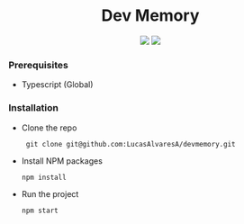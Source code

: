# <div align="center"> Dev Memory </div>

<div align="center">
    <img src="https://img.shields.io/badge/react%20-%2320232a.svg?&style=for-the-badge&logo=react&logoColor=%2361DAFB" />
    <img src="https://img.shields.io/badge/TypeScript-007ACC?style=for-the-badge&logo=typescript&logoColor=white"/>
</div>

### Prerequisites

- Typescript (Global)

### Installation

- Clone the repo

       git clone git@github.com:LucasAlvaresA/devmemory.git
       
- Install NPM packages

      npm install

- Run the project

      npm start
